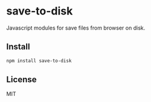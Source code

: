 # save-to-disk
Javascript modules for save files from browser on disk.

## Install

```bash
npm install save-to-disk
```

## License

MIT
